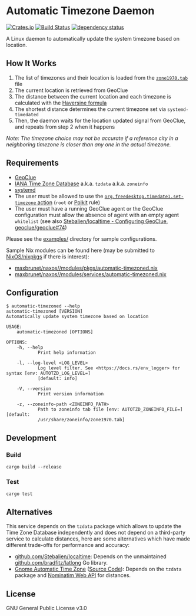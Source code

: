 # Automatic Timezone Daemon

[![Crates.io](https://img.shields.io/crates/v/automatic-timezoned)](https://crates.io/crates/automatic-timezoned)
[![Build Status](https://github.com/maxbrunet/automatic-timezoned/actions/workflows/build.yml/badge.svg)](https://github.com/maxbrunet/automatic-timezoned/actions/workflows/build.yml)
[![dependency status](https://deps.rs/repo/github/maxbrunet/automatic-timezoned/status.svg)](https://deps.rs/repo/github/maxbrunet/automatic-timezoned)

A Linux daemon to automatically update the system timezone based on location.

## How It Works

1. The list of timezones and their location is loaded from the [`zone1970.tab`](https://github.com/eggert/tz/blob/main/zone1970.tab) file
2. The current location is retrieved from GeoClue
3. The distance between the current location and each timezone is calculated with the [Haversine formula](https://en.wikipedia.org/wiki/Haversine_formula)
4. The shortest distance determines the current timezone set via `systemd-timedated`
5. Then, the daemon waits for the location updated signal from GeoClue, and repeats from step 2 when it happens

_Note: The timezone choice may not be accurate if a reference city in a neighboring timezone is closer than any one in the actual timezone._

## Requirements

* [GeoClue](https://gitlab.freedesktop.org/geoclue/geoclue/-/wikis/home)
* [IANA Time Zone Database](https://www.iana.org/time-zones) a.k.a. `tzdata` a.k.a. `zoneinfo`
* [systemd](https://systemd.io/)
* The user must be allowed to use the [`org.freedesktop.timedate1.set-timezone` action](https://www.freedesktop.org/software/systemd/man/org.freedesktop.timedate1.html#Security) (`root` or [Polkit](https://www.freedesktop.org/software/polkit/docs/latest/) rule)
* The user must have a running GeoClue agent or the GeoClue configuration must allow the absence of agent with an empty agent `whitelist`
  (see also [Stebalien/localtime - Configuring GeoClue](https://github.com/Stebalien/localtime#configuring-geoclue), [geoclue/geoclue#74](https://gitlab.freedesktop.org/geoclue/geoclue/-/issues/74))

Please see the [examples/](examples/) directory for sample configurations.

Sample Nix modules can be found here (may be submitted to [NixOS/nixpkgs](https://github.com/NixOS/nixpkgs) if there is interest):

* [maxbrunet/naxos//modules/pkgs/automatic-timezoned.nix](https://github.com/maxbrunet/naxos/blob/main/modules/pkgs/automatic-timezoned.nix)
* [maxbrunet/naxos//modules/services/automatic-timezoned.nix](https://github.com/maxbrunet/naxos/blob/main/modules/services/automatic-timezoned.nix)

## Configuration

```
$ automatic-timezoned --help
automatic-timezoned [VERSION]
Automatically update system timezone based on location

USAGE:
    automatic-timezoned [OPTIONS]

OPTIONS:
    -h, --help
            Print help information

    -l, --log-level <LOG_LEVEL>
            Log level filter. See <https://docs.rs/env_logger> for syntax [env: AUTOTZD_LOG_LEVEL=]
            [default: info]

    -V, --version
            Print version information

    -z, --zoneinfo-path <ZONEINFO_PATH>
            Path to zoneinfo tab file [env: AUTOTZD_ZONEINFO_FILE=] [default:
            /usr/share/zoneinfo/zone1970.tab]

```

## Development

### Build

```shell
cargo build --release
```

### Test

```shell
cargo test
```

## Alternatives

This service depends on the `tzdata` package which allows to update the Time Zone Database independently and does not depend on a third-party service to calculate distances,
here are some alternatives which have made different trade-offs for performance and accuracy:

* [github.com/Stebalien/localtime](https://github.com/Stebalien/localtime): Depends on the unmaintained [github.com/bradfitz/latlong](https://pkg.go.dev/github.com/bradfitz/latlong) Go library.
* [Gnome Automatic Time Zone](https://help.gnome.org/users/gnome-help/stable/clock-timezone.html.en) ([Source Code](https://gitlab.gnome.org/GNOME/gnome-settings-daemon/-/tree/master/plugins/datetime)): Depends on the `tzdata` package and [Nominatim Web API](https://nominatim.org/) for distances.

## License

GNU General Public License v3.0
